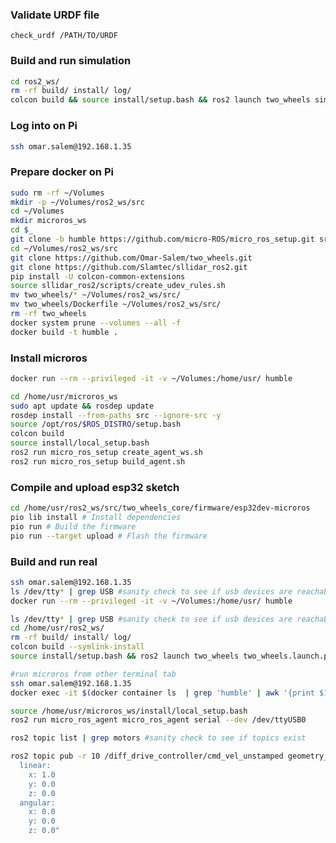 ### Validate URDF file

```check_urdf /PATH/TO/URDF```

### Build and run simulation

```bash
cd ros2_ws/
rm -rf build/ install/ log/
colcon build && source install/setup.bash && ros2 launch two_wheels sim_two_wheels.launch.py
````

### Log into on Pi
```bash
ssh omar.salem@192.168.1.35
```

### Prepare docker on Pi
```bash
sudo rm -rf ~/Volumes
mkdir -p ~/Volumes/ros2_ws/src
cd ~/Volumes
mkdir microros_ws
cd $_
git clone -b humble https://github.com/micro-ROS/micro_ros_setup.git src/micro_ros_setup
cd ~/Volumes/ros2_ws/src
git clone https://github.com/Omar-Salem/two_wheels.git
git clone https://github.com/Slamtec/sllidar_ros2.git
pip install -U colcon-common-extensions
source sllidar_ros2/scripts/create_udev_rules.sh
mv two_wheels/* ~/Volumes/ros2_ws/src/
mv two_wheels/Dockerfile ~/Volumes/ros2_ws/src/
rm -rf two_wheels
docker system prune --volumes --all -f
docker build -t humble .
```

### Install microros

```bash
docker run --rm --privileged -it -v ~/Volumes:/home/usr/ humble

cd /home/usr/microros_ws
sudo apt update && rosdep update
rosdep install --from-paths src --ignore-src -y
source /opt/ros/$ROS_DISTRO/setup.bash
colcon build
source install/local_setup.bash
ros2 run micro_ros_setup create_agent_ws.sh
ros2 run micro_ros_setup build_agent.sh
```

### Compile and upload esp32 sketch

```bash
cd /home/usr/ros2_ws/src/two_wheels_core/firmware/esp32dev-microros
pio lib install # Install dependencies
pio run # Build the firmware
pio run --target upload # Flash the firmware
```

### Build and run real

```bash
ssh omar.salem@192.168.1.35
ls /dev/tty* | grep USB #sanity check to see if usb devices are reachable
docker run --rm --privileged -it -v ~/Volumes:/home/usr/ humble

ls /dev/tty* | grep USB #sanity check to see if usb devices are reachable
cd /home/usr/ros2_ws/
rm -rf build/ install/ log/
colcon build --symlink-install
source install/setup.bash && ros2 launch two_wheels two_wheels.launch.py

#run microros from other terminal tab
ssh omar.salem@192.168.1.35
docker exec -it $(docker container ls  | grep 'humble' | awk '{print $1}') /bin/bash

source /home/usr/microros_ws/install/local_setup.bash
ros2 run micro_ros_agent micro_ros_agent serial --dev /dev/ttyUSB0

ros2 topic list | grep motors #sanity check to see if topics exist

ros2 topic pub -r 10 /diff_drive_controller/cmd_vel_unstamped geometry_msgs/msg/Twist "
  linear:
    x: 1.0
    y: 0.0
    z: 0.0
  angular:
    x: 0.0
    y: 0.0
    z: 0.0"
````
